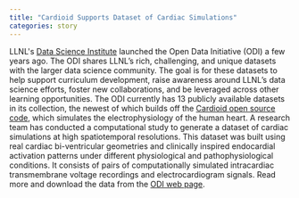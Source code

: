 ```yaml
---
title: "Cardioid Supports Dataset of Cardiac Simulations"
categories: story
---
```


LLNL's [Data Science Institute](https://data-science.llnl.gov/) launched the Open Data Initiative (ODI) a few years ago. The ODI shares LLNL’s rich, challenging, and unique datasets with the larger data science community. The goal is for these datasets to help support curriculum development, raise awareness around LLNL’s data science efforts, foster new collaborations, and be leveraged across other learning opportunities. The ODI currently has 13 publicly available datasets in its collection, the newest of which builds off the [Cardioid open source code](https://github.com/LLNL/cardioid), which simulates the electrophysiology of the human heart. A research team has conducted a computational study to generate a dataset of cardiac simulations at high spatiotemporal resolutions. This dataset was built using real cardiac bi-ventricular geometries and clinically inspired endocardial activation patterns under different physiological and pathophysiological conditions. It consists of pairs of computationally simulated intracardiac transmembrane voltage recordings and electrocardiogram signals. Read more and download the data from the [ODI web page](https://data-science.llnl.gov/open-data-initiative).
